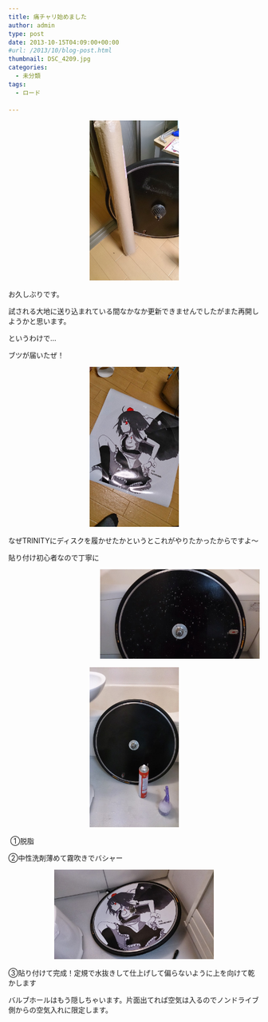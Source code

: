 ```yaml
---
title: 痛チャリ始めました
author: admin
type: post
date: 2013-10-15T04:09:00+00:00
#url: /2013/10/blog-post.html
thumbnail: DSC_4209.jpg
categories:
  - 未分類
tags:
  - ロード

---
```

<div class="separator" style="clear: both; text-align: center;">
</div>



<div class="separator" style="clear: both; text-align: center;">
  <a href="DSC_4209.jpg".jpg imageanchor="1" style="margin-left: 1em; margin-right: 1em;"><img border="0" src="./DSC_4209.jpg" height="320" width="179" /></a>
</div>

お久しぶりです。

試される大地に送り込まれている間なかなか更新できませんでしたがまた再開しようかと思います。

というわけで…

ブツが届いたぜ！



<div class="separator" style="clear: both; text-align: center;">
  <a href="DSC_4210.jpg".jpg imageanchor="1" style="margin-left: 1em; margin-right: 1em;"><img border="0" src="./DSC_4210.jpg" height="320" width="179" /></a>
</div>

なぜTRINITYにディスクを履かせたかというとこれがやりたかったからですよ～

貼り付け初心者なので丁寧に

<div class="separator" style="clear: both; text-align: center;">
  <a href="DSC_4214.jpg" imageanchor="1" style="clear: right; float: right; margin-bottom: 1em; margin-left: 1em;"><img border="0" src="./DSC_4214.jpg" height="179" width="320" /></a><a href="DSC_4213.jpg" imageanchor="1" style="margin-left: 1em; margin-right: 1em;"><img border="0" src="./DSC_4213.jpg" height="320" width="179" /></a>
</div>

&nbsp;①脱脂

②中性洗剤薄めて霧吹きでバシャー

<div class="separator" style="clear: both; text-align: center;">
  <a href="DSC_4215.jpg" imageanchor="1" style="margin-left: 1em; margin-right: 1em;"><img border="0" src="./DSC_4215.jpg" height="179" width="320" /></a>
</div>

③貼り付けて完成！定規で水抜きして仕上げして偏らないように上を向けて乾かします

バルブホールはもう隠しちゃいます。片面出てれば空気は入るのでノンドライブ側からの空気入れに限定します。
